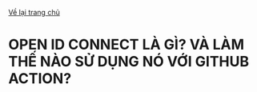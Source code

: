 [Về lại trang chủ](https://lehai2909.github.io)

# OPEN ID CONNECT LÀ GÌ? VÀ LÀM THẾ NÀO SỬ DỤNG NÓ VỚI GITHUB ACTION?


